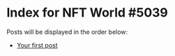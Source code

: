 # Index for NFT World #5039
Posts will be displayed in the order below:

- [Your first post](./001-first.md)

